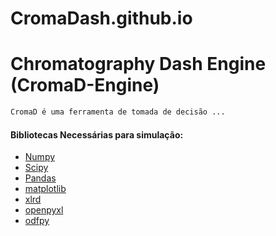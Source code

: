 # CromaDash.github.io


# Chromatography Dash Engine (CromaD-Engine)
```diff
CromaD é uma ferramenta de tomada de decisão ...
```
#### Bibliotecas Necessárias para simulação:
- [Numpy](https://numpy.org/)
- [Scipy](https://www.scipy.org/)
- [Pandas](https://pandas.pydata.org/)
- [matplotlib](https://matplotlib.org/)
- [xlrd](https://xlrd.readthedocs.io/en/latest/)
- [openpyxl](https://openpyxl.readthedocs.io/en/stable/tutorial.html)
- [odfpy](https://pypi.org/project/odfpy/)
